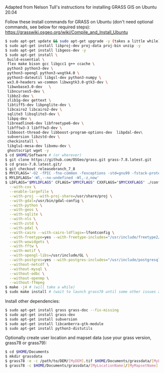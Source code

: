 Adapted from Nelson Tull's instructions for installing GRASS GIS on Ubuntu 20.04

Follow these install commands for GRASS on Ubuntu (don't need optional commands, see below for required steps): https://grasswiki.osgeo.org/wiki/Compile_and_Install_Ubuntu

```sh
$ sudo apt-get update && sudo apt-get upgrade -y (takes a little while)
$ sudo apt-get install libproj-dev proj-data proj-bin unzip -y
$ sudo apt-get install libgeos-dev -y
$ sudo apt-get install \
 build-essential \
 flex make bison gcc libgcc1 g++ ccache \
 python3 python3-dev \
 python3-opengl python3-wxgtk4.0 \
 python3-dateutil libgsl-dev python3-numpy \
 wx3.0-headers wx-common libwxgtk3.0-gtk3-dev \
 libwxbase3.0-dev   \
 libncurses5-dev \
 libbz2-dev \
 zlib1g-dev gettext \
 libtiff5-dev libpnglite-dev \
 libcairo2 libcairo2-dev \
 sqlite3 libsqlite3-dev \
 libpq-dev \
 libreadline6-dev libfreetype6-dev \
 libfftw3-3 libfftw3-dev \
 libboost-thread-dev libboost-program-options-dev  libpdal-dev\
 subversion libzstd-dev \
 checkinstall \
 libglu1-mesa-dev libxmu-dev \
 ghostscript wget -y
$ cd $HOME/Software # (or wherever)
$ git clone https://github.com/OSGeo/grass.git grass-7.8.latest.git
$ cd grass-7.8.latest.git/
$ git checkout releasebranch_7_8
$ MYCFLAGS='-O2 -fPIC -fno-common -fexceptions -std=gnu99 -fstack-protector -m64'
$ MYLDFLAGS='-Wl,--no-undefined -Wl,-z,now'
$ LDFLAGS="$MYLDFLAGS" CFLAGS="$MYCFLAGS" CXXFLAGS="$MYCXXFLAGS" ./configure \
  --with-cxx \
  --enable-largefile \
  --with-proj --with-proj-share=/usr/share/proj \
  --with-gdal=/usr/bin/gdal-config \
  --with-python \
  --with-geos \
  --with-sqlite \
  --with-nls \
  --with-zstd \
  --with-pdal \
  --with-cairo --with-cairo-ldflags=-lfontconfig \
  --with-freetype=yes --with-freetype-includes="/usr/include/freetype2/" \
  --with-wxwidgets \
  --with-fftw \
  --with-motif \
  --with-opengl-libs=/usr/include/GL \
  --with-postgres=yes --with-postgres-includes="/usr/include/postgresql" \
  --without-netcdf \
  --without-mysql \
  --without-odbc \
  --without-openmp \
  --without-ffmpeg
$ make -j4 # (will take a while)
$ sudo make install # (wait to launch grass78 until some other issues are addressed)
```

Install other dependencies:

```sh
$ sudo apt-get install grass grass-doc --fix-missing
$ sudo apt-get install grass-dev
$ sudo apt-get install subversion
$ sudo apt-get install libcanberra-gtk-module
$ sudo apt-get install python3-distutils
```

Optionally create user location and mapset data (use your grass version, grass78 or grass79):

```sh
$ cd $HOME/Documents
$ mkdir grassdata
$ grass78 -e -c /path/to/DEM/[MyDEM].tif $HOME/Documents/grassdata/[MyLocationName]
$ grass78 -c $HOME/Documents/grassdata/[MyLocationName]/[MyMapsetName]
```
